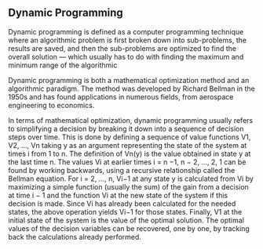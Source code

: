 ## Dynamic Programming

Dynamic programming is defined as a computer programming technique where an algorithmic problem is first broken down into sub-problems, the results are saved, and then the sub-problems are optimized to find the overall solution — which usually has to do with finding the maximum and minimum range of the algorithmic 

Dynamic programming is both a mathematical optimization method and an algorithmic paradigm. The method was developed by Richard Bellman in the 1950s and has found applications in numerous fields, from aerospace engineering to economics. 

In terms of mathematical optimization, dynamic programming usually refers to simplifying a decision by breaking it down into a sequence of decision steps over time. This is done by defining a sequence of value functions V1, V2, ..., Vn taking y as an argument representing the state of the system at times i from 1 to n. The definition of Vn(y) is the value obtained in state y at the last time n. The values Vi at earlier times i = n −1, n − 2, ..., 2, 1 can be found by working backwards, using a recursive relationship called the Bellman equation. For i = 2, ..., n, Vi−1 at any state y is calculated from Vi by maximizing a simple function (usually the sum) of the gain from a decision at time i − 1 and the function Vi at the new state of the system if this decision is made. Since Vi has already been calculated for the needed states, the above operation yields Vi−1 for those states. Finally, V1 at the initial state of the system is the value of the optimal solution. The optimal values of the decision variables can be recovered, one by one, by tracking back the calculations already performed.     